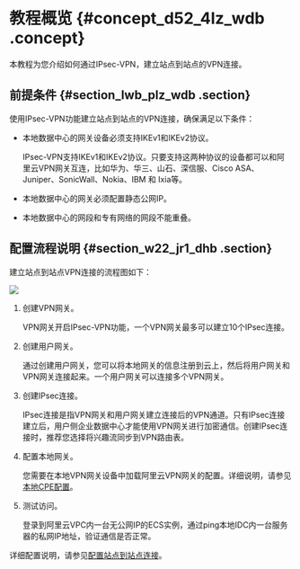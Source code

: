 # 教程概览 {#concept_d52_4lz_wdb .concept}

本教程为您介绍如何通过IPsec-VPN，建立站点到站点的VPN连接。

## 前提条件 {#section_lwb_plz_wdb .section}

使用IPsec-VPN功能建立站点到站点的VPN连接，确保满足以下条件：

-   本地数据中心的网关设备必须支持IKEv1和IKEv2协议。

    IPsec-VPN支持IKEv1和IKEv2协议。只要支持这两种协议的设备都可以和阿里云VPN网关互连，比如华为、华三、山石、深信服、Cisco ASA、Juniper、SonicWall、Nokia、IBM 和 Ixia等。

-   本地数据中心的网关必须配置静态公网IP。
-   本地数据中心的网段和专有网络的网段不能重叠。

## 配置流程说明 {#section_w22_jr1_dhb .section}

建立站点到站点VPN连接的流程图如下：

![](http://static-aliyun-doc.oss-cn-hangzhou.aliyuncs.com/assets/img/13350/155529332440525_zh-CN.png)

1.  创建VPN网关。

    VPN网关开启IPsec-VPN功能，一个VPN网关最多可以建立10个IPsec连接。

2.  创建用户网关。

    通过创建用户网关，您可以将本地网关的信息注册到云上，然后将用户网关和VPN网关连接起来。一个用户网关可以连接多个VPN网关。

3.  创建IPsec连接。

    IPsec连接是指VPN网关和用户网关建立连接后的VPN通道。只有IPsec连接建立后，用户侧企业数据中心才能使用VPN网关进行加密通信。创建IPsec连接时，推荐您选择将兴趣流同步到VPN路由表。

4.  配置本地网关。

    您需要在本地VPN网关设备中加载阿里云VPN网关的配置。详细说明，请参见[本地CPE配置](../../../../../intl.zh-CN/用户指南/配置IPsec-VPN/本地网关配置/华为防火墙配置.md#)。

5.  测试访问。

    登录到阿里云VPC内一台无公网IP的ECS实例，通过ping本地IDC内一台服务器的私网IP地址，验证通信是否正常。


详细配置说明，请参见[配置站点到站点连接](intl.zh-CN/IPsec-VPN入门/建立站点到站点连接.md#)。

